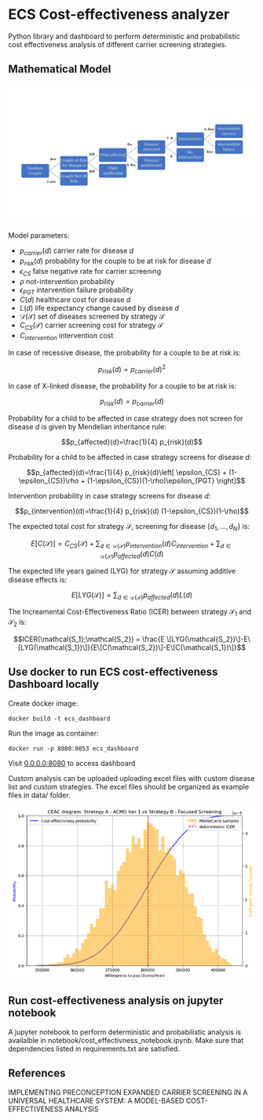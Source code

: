 # ECS Cost-effectiveness analyzer
Python library and dashboard to perform deterministic and probabilistic cost effectiveness analysis of
different carrier screening strategies.

## Mathematical Model


![plot](./resources/ecs.jpg)

Model parameters:

- $p_{carrier}(d)$ carrier rate for disease $d$
- $p_{risk}(d)$ probability for the couple to be at risk for disease $d$
- $\epsilon_{CS}$ false negative rate for carrier screening
- $\rho$ not-intervention probability
- $\epsilon_{PGT}$ intervention failure probability
- $C(d)$ healthcare cost for disease $d$
- $L(d)$ life expectancy change caused by disease $d$
- $\mathcal{D}(\mathcal{S})$ set of diseases screened by strategy $\mathcal{S}$ 
- $C_{CS}(\mathcal{S})$ carrier screening cost for strategy $\mathcal{S}$
- $C_{intervention}$ intervention cost

In case of recessive disease, the probability for a couple to be at risk is:

$$p_{risk}(d) = p_{carrier}(d)^2$$

In case of X-linked disease, the probability for a couple to be at risk is:

$$p_{risk}(d) = p_{carrier}(d)$$

Probability for a child to be affected in case strategy does not screen for disease $d$ is given by Mendelian inheritance rule:

$$p_{affected}(d)=\frac{1}{4} p_{risk}(d)$$

Probability for a child to be affected in case strategy screens for disease $d$:

$$p_{affected}(d)=\frac{1}{4} p_{risk}(d)\left[ \epsilon_{CS} + (1-\epsilon_{CS})\rho + (1-\epsilon_{CS})(1-\rho)\epsilon_{PGT}  \right]$$

Intervention probability in case strategy screens for disease $d$:

$$p_{intervention}(d)=\frac{1}{4} p_{risk}(d) (1-\epsilon_{CS})(1-\rho)$$


The expected total cost for strategy $\mathcal{S}$, screening for disease $\{d_1,...,d_N\}$ is:

$$E[C(\mathcal{S})] = C_{CS}(\mathcal{S}) + \sum_{d\in\mathcal{D}(\mathcal{S})} p_{intervention}(d) C_{intervention} + \sum_{d\in\mathcal{D}(\mathcal{S})} p_{affected}(d) C(d)$$

The expected life years gained (LYG) for strategy $\mathcal{S}$ assuming additive disease effects is:

$$E[LYG(\mathcal{S})] = \sum_{d\in\mathcal{D}(\mathcal{S})} p_{affected}(d) L(d)$$

The Increamental Cost-Effectiveness Ratio (ICER) between strategy $\mathcal{S_1}$ and $\mathcal{S_2}$ is:

$$ICER(\mathcal{S_1};\mathcal{S_2}) = \frac{E \[LYG(\mathcal{S_2})\]-E\[LYG(\mathcal{S_1})\]}{E\[C(\mathcal{S_2})\]-E\[C(\mathcal{S_1})\]}$$

## Use docker to run ECS cost-effectiveness Dashboard locally 

Create docker image:

    docker build -t ecs_dashboard

Run the image as container:

    docker run -p 8080:8053 ecs_dashboard

Visit [0.0.0.0:8080](http://0.0.0.0:8080/) to access dashboard

Custom analysis can be uploaded uploading excel files with custom disease list and custom strategies.
The excel files should be organized as example files in data/ folder.

![plot](./resources/CEAC.png)

## Run cost-effectiveness analysis on jupyter notebook

A jupyter notebook to perform deterministic and probabilistic analysis is availalble in 
notebook/cost_effectivness_notebook.ipynb. Make sure that dependencies listed in requirements.txt are satisfied.


## References

IMPLEMENTING PRECONCEPTION EXPANDED CARRIER SCREENING IN A UNIVERSAL HEALTHCARE SYSTEM: A MODEL-BASED COST-EFFECTIVENESS ANALYSIS 


